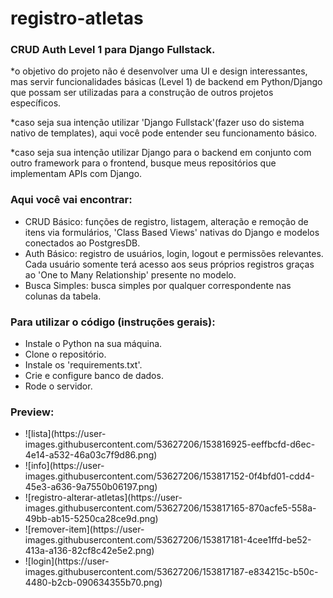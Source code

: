# registro-atletas
<h3> CRUD Auth Level 1 para Django Fullstack. </h3>
<p>*o objetivo do projeto não é desenvolver uma UI e design interessantes, mas servir funcionalidades básicas (Level 1) de backend em Python/Django que possam ser utilizadas para a construção de outros projetos específicos.</p>
<p>*caso seja sua intenção utilizar 'Django Fullstack'(fazer uso do sistema nativo de templates), aqui você pode entender seu funcionamento básico.</p>
<p>*caso seja sua intenção utilizar Django para o backend em conjunto com outro framework para o frontend, busque meus repositórios que implementam APIs com Django.</p>

<h3> Aqui você vai encontrar: </h3>
<ul>
  <li>CRUD Básico: funções de registro, listagem, alteração e remoção de itens via formulários, 'Class Based Views' nativas do Django e modelos conectados ao PostgresDB.</li>
  <li>Auth Básico: registro de usuários, login, logout e permissões relevantes. Cada usuário somente terá acesso aos seus próprios registros graças ao 'One to Many Relationship' presente no modelo.</li>
  <li>Busca Simples: busca simples por qualquer correspondente nas colunas da tabela.</li>
</ul>

<h3> Para utilizar o código (instruções gerais): </h3>
<ul>
  <li>Instale o Python na sua máquina.</li>
  <li>Clone o repositório.</li>
  <li>Instale os 'requirements.txt'.</li>
  <li>Crie e configure banco de dados.</li>
  <li>Rode o servidor.</li>
</ul>

<h3> Preview: </h3>
<ul>
  <li>![lista](https://user-images.githubusercontent.com/53627206/153816925-eeffbcfd-d6ec-4e14-a532-46a03c7f9d86.png)</li>
  <li>![info](https://user-images.githubusercontent.com/53627206/153817152-0f4bfd01-cdd4-45e3-a636-9a7550b06197.png)</li>
  <li>![registro-alterar-atletas](https://user-images.githubusercontent.com/53627206/153817165-870acfe5-558a-49bb-ab15-5250ca28ce9d.png)</li>
  <li>![remover-item](https://user-images.githubusercontent.com/53627206/153817181-4cee1ffd-be52-413a-a136-82cf8c42e5e2.png)</li>
  <li>![login](https://user-images.githubusercontent.com/53627206/153817187-e834215c-b50c-4480-b2cb-090634355b70.png)</li>
</ul>
